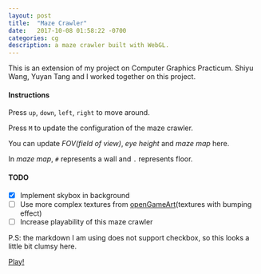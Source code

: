 ```yaml
---
layout: post
title:  "Maze Crawler"
date:   2017-10-08 01:58:22 -0700
categories: cg
description: a maze crawler built with WebGL.
---
```


This is an extension of my project on Computer Graphics Practicum. Shiyu Wang, Yuyan Tang and I worked together on this project.

#### Instructions
Press `up`, `down`, `left`, `right` to move around.

Press `M` to update the configuration of the maze crawler.

You can update _FOV(field of view)_, _eye height_ and _maze map_ here.

In _maze map_, `#` represents a wall and `.` represents floor.

#### TODO

- [x] Implement skybox in background
- [ ] Use more complex textures from [openGameArt](https://opengameart.org/)(textures with bumping effect)
- [ ] Increase playability of this maze crawler

P.S: the markdown I am using does not support checkbox, so this looks a little bit clumsy here.

[Play!](https://mazecrawler.herokuapp.com/index.html)
